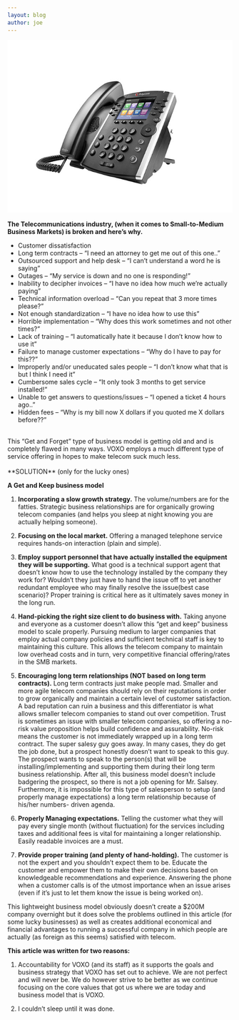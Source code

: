 ```yaml
---
layout: blog
author: joe
---
```


![polycom][1]

**The Telecommunications industry, (when it comes to Small-to-Medium Business Markets) is broken and here’s why.**

- Customer dissatisfaction
- Long term contracts – “I need an attorney to get me out of this one..”
- Outsourced support and help desk – “I can’t understand a word he is saying”
- Outages – “My service is down and no one is responding!”
- Inability to decipher invoices – “I have no idea how much we’re actually paying”
- Technical information overload – “Can you repeat that 3 more times please?”
- Not enough standardization – “I have no idea how to use this”
- Horrible implementation – “Why does this work sometimes and not other times?”
- Lack of training – “I automatically hate it because I don’t know how to use it”
- Failure to manage customer expectations – “Why do I have to pay for this??”
- Improperly and/or uneducated sales people – “I don’t know what that is but I think I need it”
- Cumbersome sales cycle – “It only took 3 months to get service installed!”
- Unable to get answers to questions/issues – “I opened a ticket 4 hours ago..”
- Hidden fees – “Why is my bill now X dollars if you quoted me X dollars before??”
<br>
This “Get and Forget” type of business model is getting old and and is completely flawed in many ways. VOXO employs a much different type of service offering in hopes to make telecom suck much less.
<br><br>
**SOLUTION** (only for the lucky ones)

**A Get and Keep business model**

1. **Incorporating a slow growth strategy.**
The volume/numbers are for the fatties. Strategic business relationships are for organically growing telecom companies (and helps you sleep at night knowing you are actually helping someone).

2. **Focusing on the local market.**
Offering a managed telephone service requires hands-on interaction (plain and simple).

3. **Employ support personnel that have actually installed the equipment they will be supporting.**
What good is a technical support agent that doesn’t know how to use the technology installed by the company they work for? Wouldn’t they just have to hand the issue off to yet another redundant employee who may finally resolve the issue(best case scenario)? Proper training is critical here as it ultimately saves money in the long run.

4. **Hand-picking the right size client to do business with.**
Taking anyone and everyone as a customer doesn’t allow this “get and keep” business model to scale properly. Pursuing medium to larger companies that employ actual company policies and sufficient technical staff is key to maintaining this culture. This allows the telecom company to maintain low overhead costs and in turn, very competitive financial offering/rates in the SMB markets.

5. **Encouraging long term relationships (NOT based on long term contracts).**
Long term contracts just make people mad. Smaller and more agile telecom companies should rely on their reputations in order to grow organically and maintain a certain level of customer satisfaction. A bad reputation can ruin a business and this differentiator is what allows smaller telecom companies to stand out over competition. Trust is sometimes an issue with smaller telecom companies, so offering a no-risk value proposition helps build confidence and assurability. No-risk means the customer is not immediately wrapped up in a long term contract. The super salesy guy goes away. In many cases, they do get the job done, but a prospect honestly doesn’t want to speak to this guy. The prospect wants to speak to the person(s) that will be installing/implementing and supporting them during their long term business relationship. After all, this business model doesn’t include badgering  the prospect, so there is not a job opening for Mr. Salsey. Furthermore, it is impossible for this type of salesperson to setup (and properly manage expectations) a long term relationship because of his/her numbers- driven agenda.

6. **Properly Managing expectations.**
Telling the customer what they will pay every single month (without fluctuation) for the services including taxes and additional fees is vital for maintaining a longer relationship. Easily readable invoices are a must.

7. **Provide proper training (and plenty of hand-holding).**
The customer is not the expert and you shouldn’t expect them to be. Educate the customer and empower them to make their own decisions based on knowledgeable recommendations and experience. Answering the phone when a customer calls is of the utmost importance when an issue arises (even if it’s just to let them know the issue is being worked on).

This lightweight business model obviously doesn’t create a $200M company overnight but it does solve the problems outlined in this article (for some lucky businesses) as well as creates additional economical and financial advantages to running a successful company in which people are actually (as foreign as this seems) satisfied with telecom.

**This article was written for two reasons:**

1. Accountability for VOXO (and its staff) as it supports the goals and business strategy that VOXO has set out to achieve. We are not perfect and will never be. We do however strive to be better as we continue focusing on the core values that got us where we are today and business model that is VOXO.

2. I couldn’t sleep until it was done.

[1]: /images/vvx-400-lg-a.jpg
